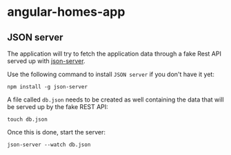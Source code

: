 # angular-homes-app

## JSON server
The application will try to fetch the application data through a fake Rest API served up with [json-server](https://github.com/typicode/json-server/tree/v0).

Use the following command to install `JSON server` if you don't have it yet:
```
npm install -g json-server
```

A file called `db.json` needs to be created as well containing the data that will be served up by the fake REST API:
```
touch db.json
```

Once this is done, start the server:
```
json-server --watch db.json
```
